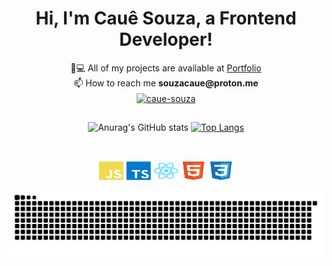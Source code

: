 <h1 align="center">Hi, I'm Cauê Souza, a Frontend Developer!</h1>
<div align="center">
 👨💻 All of my projects are available at <a href="https://portfolio-caue-souza.vercel.app/">Portfolio</a>
 <br>
 📫 How to reach me <b>souzacaue@proton.me</b>
</div>

<div align="center">
<a href="https://linkedin.com/in/caue-souza" target="blank"><img align="center" src="https://raw.githubusercontent.com/rahuldkjain/github-profile-readme-generator/master/src/images/icons/Social/linked-in-alt.svg" alt="caue-souza" height="30" width="40" /></a>
</p>

##

</div>
<div align="center">

![Anurag's GitHub stats](https://github-readme-stats.vercel.app/api?username=eucaue&show_icons=true&theme=rose_pine)
[![Top Langs](https://github-readme-stats.vercel.app/api/top-langs/?username=eucaue&show_icons=true&theme=rose_pine&layout=compact)](https://github.com/anuraghazra/github-readme-stats)
</div>

##

<div style="display: inline_block" align="center"><br>
  <img align="center" alt="Caue-Js" height="30" width="40" src="https://raw.githubusercontent.com/devicons/devicon/master/icons/javascript/javascript-plain.svg">
  <img align="center" alt="Caue-Ts" height="30" width="40" src="https://raw.githubusercontent.com/devicons/devicon/master/icons/typescript/typescript-plain.svg">
  <img align="center" alt="Caue-React" height="30" width="40" src="https://raw.githubusercontent.com/devicons/devicon/master/icons/react/react-original.svg">
  <img align="center" alt="Caue-HTML" height="30" width="40" src="https://raw.githubusercontent.com/devicons/devicon/master/icons/html5/html5-original.svg">
  <img align="center" alt="Caue-CSS" height="30" width="40" src="https://raw.githubusercontent.com/devicons/devicon/master/icons/css3/css3-original.svg">

![Snake animation](https://github.com/eucaue/eucaue/blob/output/github-contribution-grid-snake.svg)

